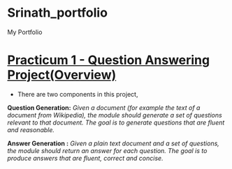 # Srinath_portfolio
My Portfolio

# [Practicum 1 - Question Answering Project(Overview)](https://github.com/iiit-msit/QuestionAnswering)
* There are two components in this project, 

**Question Generation:** 
*Given a document (for example the text of a document from Wikipedia), the module should generate a set of questions relevant to that document. The goal is to generate questions that are fluent and reasonable.* 

**Answer Generation :** 
*Given a plain text document and a set of questions, the module should return an answer for each question. The goal is to produce answers that are fluent, correct and concise.*
